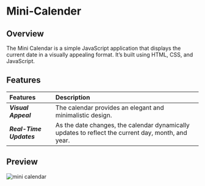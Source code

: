 # Mini-Calender

## Overview
The Mini Calendar is a simple JavaScript application that displays the current date in a visually appealing format. It’s built using HTML, CSS, and JavaScript.

## Features
| Features | Description | 
|:------------------|:----------|
| ***Visual Appeal*** | The calendar provides an elegant and minimalistic design.|
| ***Real-Time Updates*** | As the date changes, the calendar dynamically updates to reflect the current day, month, and year.|

## Preview
![mini calendar](https://github.com/nguyetha79/Javascript-Projects/blob/main/mini-calendar/mini-calendar.png)
